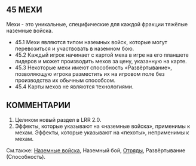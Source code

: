 45 МЕХИ
---

Мехи - это уникальные, специфические для каждой фракции тяжёлые наземные войска.
* 45.1 Мехи являются типом наземных войск, которые могут перевозиться и участвовать в наземном бою.
* 45.2 Каждый игрок начинает с картой меха в игре на его планшете лидеров и может производить мехов за цену, указанную на карте.
* 45.3 Некоторые мехи имеют способность «Развёртывание», позволяющую игрока разместить их на игровом поле без производства их обычным способсом.
* 45.4 Карты мехов не являются технологиями.

КОММЕНТАРИИ
---
1) Целиком новый раздел в LRR 2.0.
2) Эффекты, которые указывают на «наземные войска», применимы к мехам. Эффекты, которые указывают на «пехоты», неприменимы к мехам.

См.также: [Наземные войска](ground_forces.md), Наземный бой, [Отряды](units.md), Развёртывание (Способность).
